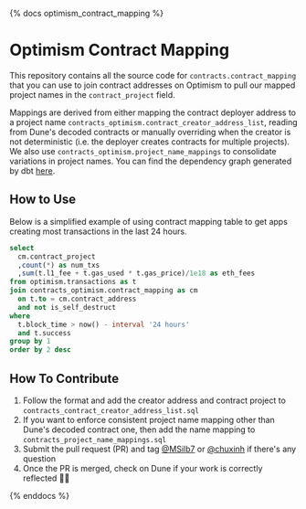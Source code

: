 {% docs optimism_contract_mapping %}

# Optimism Contract Mapping
This repository contains all the source code for `contracts.contract_mapping` that you can use to join contract addresses on Optimism to pull our mapped project names in the `contract_project` field.

Mappings are derived from either mapping the contract deployer address to a project name `contracts_optimism.contract_creator_address_list`, reading from Dune's decoded contracts or manually overriding when the creator is not deterministic (i.e. the deployer creates contracts for multiple projects). We also use `contracts_optimism.project_name_mappings` to consolidate variations in project names. You can find the dependency graph generated by dbt [here](https://spellbook-docs.dune.com/#!/model/model.spellbook.contracts_optimism_contract_mapping).

## How to Use
Below is a simplified example of using contract mapping table to get apps creating most transactions in the last 24 hours.

```sql
select 
  cm.contract_project
  ,count(*) as num_txs
  ,sum(t.l1_fee + t.gas_used * t.gas_price)/1e18 as eth_fees
from optimism.transactions as t 
join contracts_optimism.contract_mapping as cm
  on t.to = cm.contract_address
  and not is_self_destruct
where 
  t.block_time > now() - interval '24 hours'
  and t.success
group by 1
order by 2 desc
```

## How To Contribute
1. Follow the format and add the creator address and contract project to `contracts_contract_creator_address_list.sql`
2. If you want to enforce consistent project name mapping other than Dune's decoded contract one, then add the name mapping to `contracts_project_name_mappings.sql`
3. Submit the pull request (PR) and tag [@MSilb7](https://github.com/MSilb7) or [@chuxinh](https://github.com/chuxinh) if there's any question
4. Once the PR is merged, check on Dune if your work is correctly reflected 🔴✨

{% enddocs %}
